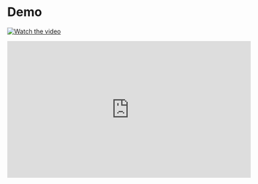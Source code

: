 # Demo 
[![Watch the video](https://img.youtube.com/vi/K1PvsZXECzM/0.jpg)](https://www.youtube.com/watch?v=K1PvsZXECzM)


<iframe width="560" height="315" src="https://www.youtube.com/embed/K1PvsZXECzM" frameborder="0" allowfullscreen></iframe>

